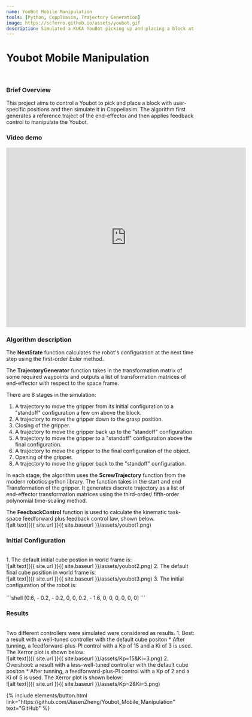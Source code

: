 ```yaml
---
name: YouBot Mobile Manipulation
tools: [Python, Coppliasim, Trajectory Generation]
image: https://scferro.github.io/assets/youbot.gif
description: Simulated a KUKA YouBot picking up and placing a block at user-specified positions.
---
```


# Youbot Mobile Manipulation
<br>

### Brief Overview
This project aims to control a Youbot to pick and place a block with user-specific positions and then simulate it in Coppeliasim. The algorithm first generates a reference traject of the end-effector and then applies feedback control to manipulate the Youbot.


### Video demo
<iframe width="640" height="480" src="https://www.youtube.com/embed/c2avjINonNs?si=JuqYFyma96Dk1KJY" title="YouTube video player" frameborder="0" allow="accelerometer; autoplay; clipboard-write; encrypted-media; gyroscope; picture-in-picture; web-share" allowfullscreen></iframe>
<br>

### Algorithm description
The **NextState** function calculates the robot's configuration at the next time step using the first-order Euler method.

The **TrajectoryGenerator** function takes in the transformation matrix of some required waypoints and outputs a list of transformation matrices of end-effector with respect to the space frame.

There are 8 stages in the simulation:
1. A trajectory to move the gripper from its initial configuration to a "standoff" configuration a few cm above the block.
2. A trajectory to move the gripper down to the grasp position.
3. Closing of the gripper.
4. A trajectory to move the gripper back up to the "standoff" configuration.
5. A trajectory to move the gripper to a "standoff" configuration above the final configuration.
6. A trajectory to move the gripper to the final configuration of the object.
7. Opening of the gripper.
8. A trajectory to move the gripper back to the "standoff" configuration.

In each stage, the algorithm uses the **ScrewTrajectory** function from the modern robotics python library. The function takes in the start and end Transformation of the gripper. It generates discrete trajectory as a list of end-effector transformation matrices using the third-order/ fifth-order polynomial time-scaling method.

The **FeedbackControl** function is used to calculate the kinematic task-space feedforward plus feedback control law, shown below.<br>
![alt text]({{ site.url }}{{ site.baseurl }}/assets/youbot1.png)


### Initial Configuration
<br>
1. The default initial cube postion in world frame is:<br>
![alt text]({{ site.url }}{{ site.baseurl }}/assets/youbot2.png)
2. The default final cube position in world frame is:<br>
![alt text]({{ site.url }}{{ site.baseurl }}/assets/youbot3.png)
3. The initial configuration of the robot is:<br><br>
```shell
[0.6, - 0.2, - 0.2, 0, 0, 0.2, - 1.6, 0, 0, 0, 0, 0, 0]
```

### Results
<br>
Two different controllers were simulated were considered as results.
1. Best: a result with a well-tuned controller with the default cube positon
    * After tunning, a feedforward-plus-PI control with a Kp of 15 and a Ki of 3 is used. The Xerror plot is shown below: <br>
    ![alt text]({{ site.url }}{{ site.baseurl }}/assets/Kp=15&Ki=3.png)
2. Overshoot: a result with a less-well-tuned controller with the default cube positon
    * After tunning, a feedforward-plus-PI control with a Kp of 2 and a Ki of 5 is used. The Xerror plot is shown below: <br>
    ![alt text]({{ site.url }}{{ site.baseurl }}/assets/Kp=2&Ki=5.png)


<p class="text-center">
{% include elements/button.html link="https://github.com/JiasenZheng/Youbot_Mobile_Manipulation" text="GitHub" %}
</p>